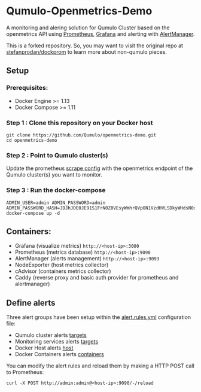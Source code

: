 Qumulo-Openmetrics-Demo
========

A monitoring and alering solution for Qumulo Cluster based on the openmetrics API using [Prometheus](https://prometheus.io/), [Grafana](http://grafana.org/) and alerting with [AlertManager](https://github.com/prometheus/alertmanager).

This is a forked repository. So, you may want to visit the original repo at [stefanprodan/dockprom](https://github.com/stefanprodan/dockprom) to learn more about non-qumulo pieces.

## Setup

### Prerequisites:

* Docker Engine >= 1.13
* Docker Compose >= 1.11


### Step 1 : Clone this repository on your Docker host
```
git clone https://github.com/Qumulo/openmetrics-demo.git
cd openmetrics-demo
```

### Step 2 : Point to Qumulo cluster(s)
Update the prometheus [scrape config](/prometheus/prometheus.yml#L21-L21) with the openmetrics endpoint of the Qumulo cluster(s) you want to monitor.

### Step 3 : Run the docker-compose
```
ADMIN_USER=admin ADMIN_PASSWORD=admin ADMIN_PASSWORD_HASH=JDJhJDE0JE91S1FrN0Z0VEsyWmhrQVpON1VzdHVLSDkyWHdsN0xNbEZYdnNIZm1pb2d1blg4Y09mL0ZP docker-compose up -d
```

## Containers:

* Grafana (visualize metrics) `http://<host-ip>:3000`
* Prometheus (metrics database) `http://<host-ip>:9090`
* AlertManager (alerts management) `http://<host-ip>:9093`
* NodeExporter (host metrics collector)
* cAdvisor (containers metrics collector)
* Caddy (reverse proxy and basic auth provider for prometheus and alertmanager)


## Define alerts

Three alert groups have been setup within the [alert.rules.yml](/prometheus/alert.rules.yml) configuration file:

* Qumulo cluster alerts [targets](/prometheus/alert.rules#L4-L29)
* Monitoring services alerts [targets](/prometheus/alert.rules#L31-40)
* Docker Host alerts [host](/prometheus/alert.rules#L44-L69)
* Docker Containers alerts [containers](/prometheus/alert.rules#L73-L98)

You can modify the alert rules and reload them by making a HTTP POST call to Prometheus:
```
curl -X POST http://admin:admin@<host-ip>:9090/-/reload
```